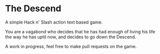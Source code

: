 <h1>The Descend</h1>
A simple Hack n' Slash action text based game.<br>

You are a vagabond who decides that he has had enough of living his life the way he has uptil now, and decides to go down the Descend.<br>

A work in progress, feel free to make pull requests on the game.
